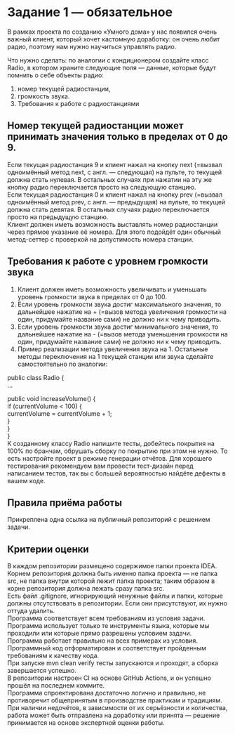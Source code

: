 # Задание 1 — обязательное
В рамках проекта по созданию «Умного дома» у нас появился очень важный клиент, который хочет кастомную доработку: он очень любит радио, поэтому нам нужно научиться управлять радио.  

Что нужно сделать: по аналогии с кондиционером создайте класс Radio, в котором храните следующие поля — данные, которые будут помнить о себе объекты радио:  

1. номер текущей радиостанции,
2. громкость звука.
3. Требования к работе с радиостанциями

## Номер текущей радиостанции может принимать значения только в пределах от 0 до 9.
Если текущая радиостанция 9 и клиент нажал на кнопку next (=вызвал одноимённый метод next, с англ. — следующая) на пульте, то текущей должна стать нулевая. В остальных случаях при нажатии на эту же кнопку радио переключается просто на следующую станцию.  
Если текущая радиостанция 0 и клиент нажал на кнопку prev (=вызвал одноимённый метод prev, с англ. — предыдущая) на пульте, то текущей должна стать девятая. В остальных случаях радио переключается просто на предыдущую станцию.  
Клиент должен иметь возможность выставлять номер радиостанции через прямое указание её номера. Для этого подойдёт один обычный метод-сеттер с проверкой на допустимость номера станции.  
## Требования к работе с уровнем громкости звука
1. Клиент должен иметь возможность увеличивать и уменьшать уровень громкости звука в пределах от 0 до 100.
2. Если уровень громкости звука достиг максимального значения, то дальнейшее нажатие на + (=вызов метода увеличения громкости на один, придумайте название сами) не должно ни к чему приводить.
3. Если уровень громкости звука достиг минимального значения, то дальнейшее нажатие на - (=вызов метода уменьшения громкости на один, придумайте название сами) не должно ни к чему приводить.
4. Пример реализации метода увеличения звука на 1. Остальные методы переключения на 1 текущей станции или звука сделайте самостоятельно по аналогии:  

public class Radio {  
  ...  
  
  public void increaseVolume() {  
    if (currentVolume < 100) {  
      currentVolume = currentVolume + 1;  
    }  
  }  
}  
К созданному классу Radio напишите тесты, добейтесь покрытия на 100% по бранчам, обрушать сборку по покрытию при этом не нужно. То есть настройте проект в режиме генерации отчётов. Для хорошего тестирования рекомендуем вам провести тест-дизайн перед написанием тестов, так вы с большей вероятностью найдёте дефекты в вашем коде.

## Правила приёма работы
Прикреплена одна ссылка на публичный репозиторий с решением задачи.

## Критерии оценки
В каждом репозитории размещено содержимое папки проекта IDEA. Корнем репозитория должна быть именно папка проекта — не папка src, не папка внутри которой лежит папка проекта; таким образом в корне репозитория должна лежать сразу папка src.  
Есть файл .gitignore, игнорирующий ненужные файлы и папки, которые должны отсутствовать в репозитории. Если они присутствуют, их нужно оттуда удалить.  
Программа соответствует всем требованиям из условия задачи.  
Программа использует только те инструменты языка, которые мы проходили или которые прямо разрешены условием задачи.  
Программа работает правильно на всех примерах из условия.  
Программный код отформатирован и соответствует пройденным требованиям к качеству кода.  
При запуске mvn clean verify тесты запускаются и проходят, а сборка завершается успешно.  
В репозитории настроен CI на основе GitHub Actions, и он успешно прошёл на последнем коммите.  
Программа спроектирована достаточно логично и правильно, не противоречит общепринятым в производстве практикам и традициям.  
При наличии недочётов, в зависимости от их серьёзности и количества, работа может быть отправлена на доработку или принята — решение принимается на основе экспертной оценки работы.  
